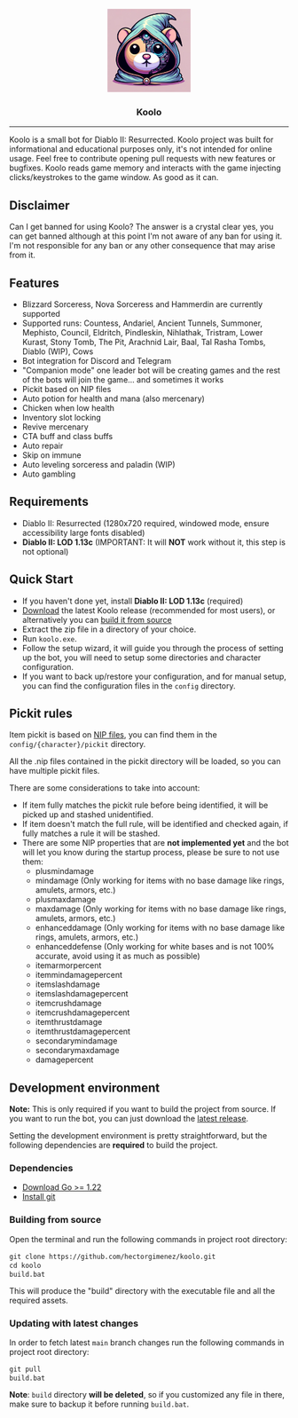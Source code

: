 <p align="center">
  <img src="assets/koolo.webp" alt="Koolo" width="150">
</p>
<h3 align="center">Koolo</h3>

---

Koolo is a small bot for Diablo II: Resurrected. Koolo project was built for informational and educational purposes
only, it's not intended for online usage. Feel free to contribute opening pull requests with new features or bugfixes.
Koolo reads game memory and interacts with the game injecting clicks/keystrokes to the game window. As good as it can.

## Disclaimer
Can I get banned for using Koolo? The answer is a crystal clear yes, you can get banned although at this point I'm
not aware of any ban for using it. I'm not responsible for any ban or any other consequence that may arise from it.

## Features
- Blizzard Sorceress, Nova Sorceress and Hammerdin are currently supported
- Supported runs: Countess, Andariel, Ancient Tunnels, Summoner, Mephisto, Council, Eldritch, Pindleskin, Nihlathak,
  Tristram, Lower Kurast, Stony Tomb, The Pit, Arachnid Lair, Baal, Tal Rasha Tombs, Diablo (WIP), Cows
- Bot integration for Discord and Telegram
- "Companion mode" one leader bot will be creating games and the rest of the bots will join the game... and sometimes it
  works
- Pickit based on NIP files
- Auto potion for health and mana (also mercenary)
- Chicken when low health
- Inventory slot locking
- Revive mercenary
- CTA buff and class buffs
- Auto repair
- Skip on immune
- Auto leveling sorceress and paladin (WIP)
- Auto gambling

## Requirements
- Diablo II: Resurrected (1280x720 required, windowed mode, ensure accessibility large fonts disabled)
- **Diablo II: LOD 1.13c** (IMPORTANT: It will **NOT** work without it, this step is not optional)

## Quick Start
- If you haven't done yet, install **Diablo II: LOD 1.13c** (required)
- [Download](https://github.com/hectorgimenez/koolo/releases) the latest Koolo release (recommended for most users), or alternatively you can [build it from source](#development-environment)
- Extract the zip file in a directory of your choice.
- Run `koolo.exe`.
- Follow the setup wizard, it will guide you through the process of setting up the bot, you will need to setup some directories and character configuration.
- If you want to back up/restore your configuration, and for manual setup, you can find the configuration files in the `config` directory.

## Pickit rules
Item pickit is based on [NIP files](https://github.com/blizzhackers/pickits/blob/master/NipGuide.md), you can find them in the `config/{character}/pickit` directory.

All the .nip files contained in the pickit directory will be loaded, so you can have multiple pickit files.

There are some considerations to take into account:
- If item fully matches the pickit rule before being identified, it will be picked up and stashed unidentified.
- If item doesn't match the full rule, will be identified and checked again, if fully matches a rule it will be stashed.
- There are some NIP properties that are **not implemented yet** and the bot will let you know during the startup process, please be sure to not use them:
  - plusmindamage
  - mindamage (Only working for items with no base damage like rings, amulets, armors, etc.)
  - plusmaxdamage
  - maxdamage (Only working for items with no base damage like rings, amulets, armors, etc.)
  - enhanceddamage (Only working for items with no base damage like rings, amulets, armors, etc.)
  - enhanceddefense (Only working for white bases and is not 100% accurate, avoid using it as much as possible)
  - itemarmorpercent
  - itemmindamagepercent
  - itemslashdamage
  - itemslashdamagepercent
  - itemcrushdamage
  - itemcrushdamagepercent
  - itemthrustdamage
  - itemthrustdamagepercent
  - secondarymindamage
  - secondarymaxdamage
  - damagepercent

## Development environment
**Note:** This is only required if you want to build the project from source. If you want to run the bot, you can just download the [latest release](https://github.com/hectorgimenez/koolo/releases).

Setting the development environment is pretty straightforward, but the following dependencies are **required** to build the project.

### Dependencies
- [Download Go >= 1.22](https://go.dev/dl/)
- [Install git](https://gitforwindows.org/)

### Building from source
Open the terminal and run the following commands in project root directory:
```shell
git clone https://github.com/hectorgimenez/koolo.git
cd koolo
build.bat
```
This will produce the "build" directory with the executable file and all the required assets.

### Updating with latest changes
In order to fetch latest `main` branch changes run the following commands in project root directory:
```shell
git pull
build.bat
```
**Note**: `build` directory **will be deleted**, so if you customized any file in there, make sure to backup it before running `build.bat`.
